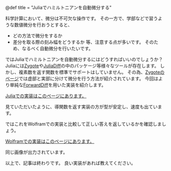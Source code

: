 @def title = "Juliaでハミルトニアンを自動微分する"

科学計算において、微分は不可欠な操作です。
その一方で、学部などで習うような数値微分を行おうとすると、
- どの方法で微分をするか
- 差分を取る際の刻み幅をどうするか
等、注意する点が多いです。
そのため、なるべく自動微分を行いたいです。

ではJuliaでハミルトニアンを自動微分するにはどうすればいいのでしょうか？
Juliaには[Zygote](https://github.com/FluxML/Zygote.jl)や[JuliaDiff](https://github.com/JuliaDiff)の中のパッケージ等様々なツールが存在します。
しかし、複素数を返す関数を標準でサポートはしていません。
その為、[Zygoteのページ](https://fluxml.ai/Zygote.jl/latest/complex/)では虚部と実部に分けて微分を行う方法が紹介されています。
今回はより単純な[ForwardDiff](https://github.com/JuliaDiff/ForwardDiff.jl)を用いた実装を紹介します。

[Juliaでの実装はこのページにあります。](https://github.com/MaoYoshii/AutoDiffofHamiltonian/blob/main/AutoDiff.ipynb)

見ていただいたように、導関数を返す実装の方が型が安定し、速度も出ています。

ではこれをWolframでの実装と比較して正しい答えを返しているかを確認しましょう。

[Wolframでの実装はこのページにあります。](https://github.com/MaoYoshii/AutoDiffofHamiltonian/blob/main/AutoDiffAnswer.ipynb)

同じ画像が出力されています。

以上で、記事は終わりです。
良い実装があれば教えてください。